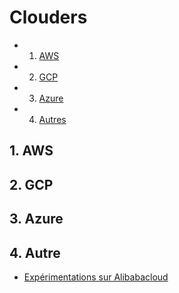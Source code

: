 # Clouders
<!-- vscode-markdown-toc -->
* 1. [AWS](#AWS)
* 2. [GCP](#GCP)
* 3. [Azure](#Azure)
* 4. [Autres](#Autres)

<!-- vscode-markdown-toc-config
	numbering=true
	autoSave=true
	/vscode-markdown-toc-config -->
<!-- /vscode-markdown-toc -->
##  1. <a name='AWS'></a>AWS

##  2. <a name='GCP'></a>GCP

##  3. <a name='Azure'></a>Azure

##  4. <a name='Autre'></a>Autre

- [Expérimentations sur Alibabacloud](https://blog.zenika.com/2022/03/18/decouverte-dalibaba-cloud/)

